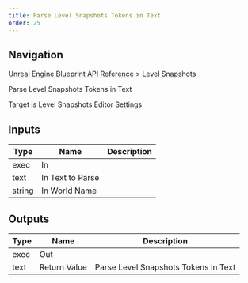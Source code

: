 ```yaml
---
title: Parse Level Snapshots Tokens in Text
order: 25
---
```

## Navigation

[Unreal Engine Blueprint API Reference](https://dev.epicgames.com/documentation/en-us/unreal-engine/BlueprintAPI) > [Level Snapshots](https://dev.epicgames.com/documentation/en-us/unreal-engine/BlueprintAPI/LevelSnapshots)

Parse Level Snapshots Tokens in Text

Target is Level Snapshots Editor Settings

## Inputs

| Type | Name | Description |
| --- | --- | --- |
| exec | In |  |
| text | In Text to Parse |  |
| string | In World Name |  |

## Outputs

| Type | Name | Description |
| --- | --- | --- |
| exec | Out |  |
| text | Return Value | Parse Level Snapshots Tokens in Text |
